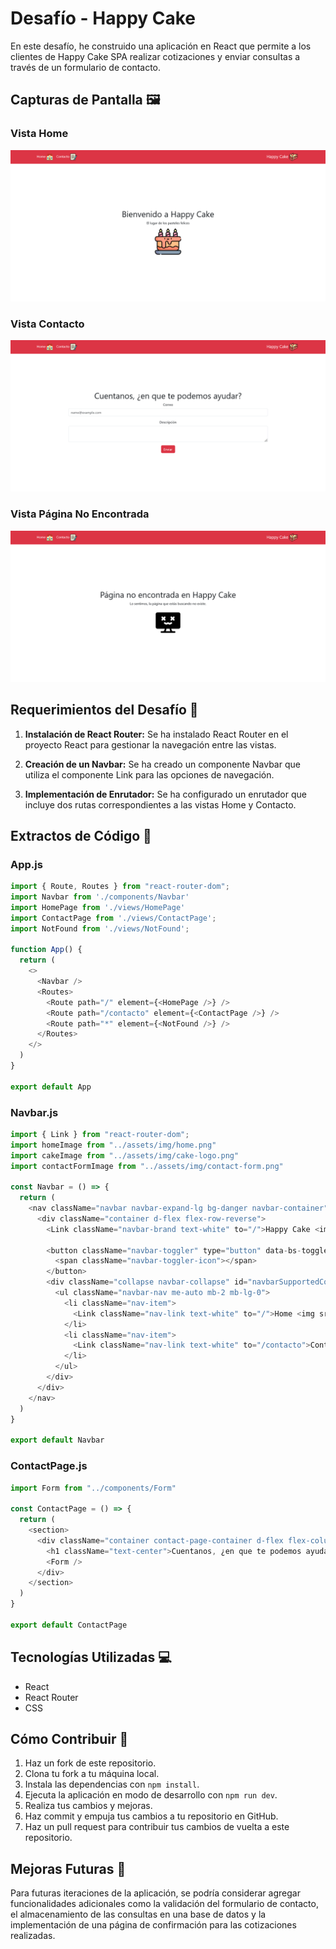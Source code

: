 # Desafío - Happy Cake

En este desafío, he construido una aplicación en React que permite a los clientes de Happy Cake SPA realizar cotizaciones y enviar consultas a través de un formulario de contacto.

## Capturas de Pantalla 🖼️

### Vista Home
![Vista Home](./screenshot.png)

### Vista Contacto
![Vista Contacto](./screenshot-contact-form.png)

### Vista Página No Encontrada
![Vista Contacto](./screenshot-404.png)

## Requerimientos del Desafío 🎯

1. **Instalación de React Router:** Se ha instalado React Router en el proyecto React para gestionar la navegación entre las vistas.

2. **Creación de un Navbar:** Se ha creado un componente Navbar que utiliza el componente Link para las opciones de navegación.

3. **Implementación de Enrutador:** Se ha configurado un enrutador que incluye dos rutas correspondientes a las vistas Home y Contacto.

## Extractos de Código 📝

### App.js

```javascript
import { Route, Routes } from "react-router-dom";
import Navbar from './components/Navbar'
import HomePage from './views/HomePage'
import ContactPage from './views/ContactPage';
import NotFound from './views/NotFound';

function App() {
  return (
    <>
      <Navbar />
      <Routes>
        <Route path="/" element={<HomePage />} />
        <Route path="/contacto" element={<ContactPage />} />
        <Route path="*" element={<NotFound />} />
      </Routes>
    </>
  )
}

export default App
```

### Navbar.js

```javascript
import { Link } from "react-router-dom";
import homeImage from "../assets/img/home.png"
import cakeImage from "../assets/img/cake-logo.png"
import contactFormImage from "../assets/img/contact-form.png"

const Navbar = () => {
  return (
    <nav className="navbar navbar-expand-lg bg-danger navbar-container">
      <div className="container d-flex flex-row-reverse">
        <Link className="navbar-brand text-white" to="/">Happy Cake <img src={cakeImage} alt="" /></Link>

        <button className="navbar-toggler" type="button" data-bs-toggle="collapse" data-bs-target="#navbarSupportedContent" aria-controls="navbarSupportedContent" aria-expanded="false" aria-label="Toggle navigation">
          <span className="navbar-toggler-icon"></span>
        </button>
        <div className="collapse navbar-collapse" id="navbarSupportedContent">
          <ul className="navbar-nav me-auto mb-2 mb-lg-0">
            <li className="nav-item">
              <Link className="nav-link text-white" to="/">Home <img src={homeImage} alt="" /></Link>
            </li>
            <li className="nav-item">
              <Link className="nav-link text-white" to="/contacto">Contacto <img src={contactFormImage} alt="" /></Link>
            </li>
          </ul>
        </div>
      </div>
    </nav>
  )
}

export default Navbar
```

### ContactPage.js

```javascript
import Form from "../components/Form"

const ContactPage = () => {
  return (
    <section>
      <div className="container contact-page-container d-flex flex-column align-items-center justify-content-center">
        <h1 className="text-center">Cuentanos, ¿en que te podemos ayudar?</h1>
        <Form />
      </div>
    </section>
  )
}

export default ContactPage
```

## Tecnologías Utilizadas 💻

- React
- React Router
- CSS

## Cómo Contribuir 🌟

1. Haz un fork de este repositorio.
2. Clona tu fork a tu máquina local.
3. Instala las dependencias con `npm install`.
4. Ejecuta la aplicación en modo de desarrollo con `npm run dev`.
5. Realiza tus cambios y mejoras.
6. Haz commit y empuja tus cambios a tu repositorio en GitHub.
7. Haz un pull request para contribuir tus cambios de vuelta a este repositorio.

## Mejoras Futuras 🚀

Para futuras iteraciones de la aplicación, se podría considerar agregar funcionalidades adicionales como la validación del formulario de contacto, el almacenamiento de las consultas en una base de datos y la implementación de una página de confirmación para las cotizaciones realizadas.
